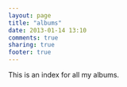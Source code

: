 ```yaml
---
layout: page
title: "albums"
date: 2013-01-14 13:10
comments: true
sharing: true
footer: true
---
```


This is an index for all my albums.
